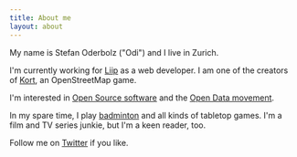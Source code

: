 ```yaml
---
title: About me
layout: about
---
```


My name is Stefan Oderbolz ("Odi") and I live in Zurich.

I'm currently working for [Liip](http://www.liip.ch/) as a web developer. I am one of the creators of [Kort](http://www.kort.ch/), an OpenStreetMap game.

I'm interested in [Open Source software](http://github.com/metaodi) and the [Open Data movement](http://www.opendata.ch/).

In my spare time, I play [badminton](http://www.bcrf.ch/) and all kinds of tabletop games. I'm a film and TV series junkie, but I'm a keen reader, too.

Follow me on [Twitter](http://twitter.com/odi) if you like.
